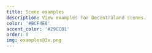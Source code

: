 ```yaml
---
title: Scene examples
description: View examples for Decentraland scenes.
color: '#BCF4E8'
accent_color: '#29CCB1'
order: 0
img: examples@3x.png
---
```

